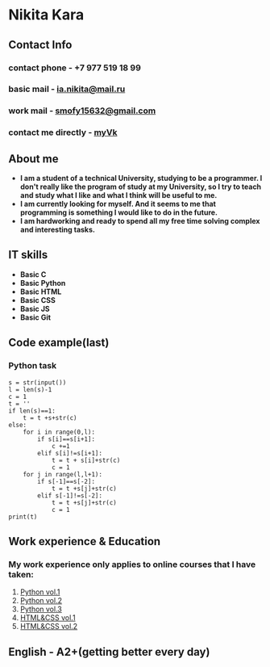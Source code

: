# Nikita Kara
## Contact Info
### contact phone - +7 977 519 18 99
### basic mail - ia.nikita@mail.ru
### work mail - smofy15632@gmail.com
### contact me directly - [myVk](https://vk.com/smofyy)
 
## About me
* **I am a student of a technical University, studying to be a programmer. I don't really like the program of study at my University, so I try to teach and study what I like and what I think will be useful to me.**
* **I am currently looking for myself. And it seems to me that programming is something I would like to do in the future.** 
* **I am hardworking and ready to spend all my free time solving complex and interesting tasks.** 

## IT skills
* **Basic C** 
* **Basic Python** 
* **Basic HTML** 
* **Basic CSS** 
* **Basic JS** 
* **Basic Git** 

## Code example(last)
### Python task

```
s = str(input())
l = len(s)-1
c = 1
t = ''
if len(s)==1:
    t = t +s+str(c)
else:
    for i in range(0,l):
        if s[i]==s[i+1]:
            c +=1
        elif s[i]!=s[i+1]:
            t = t + s[i]+str(c)
            c = 1
    for j in range(l,l+1):
        if s[-1]==s[-2]:
            t = t +s[j]+str(c)
        elif s[-1]!=s[-2]:
            t = t +s[j]+str(c)
            c = 1
print(t)

```

## Work experience & Education
### My work experience only applies to online courses that I have taken:
1. [Python vol.1](https://www.coursera.org/learn/python-osnovy-programmirovaniya)
2. [Python vol.2](https://stepik.org/course/67)
3. [Python vol.3](http://pythontutor.ru/)
4. [HTML&CSS vol.1](https://htmlacademy.ru/)
5. [HTML&CSS vol.2](https://stepik.org/course/38218)

## English - A2+(getting better every day)

